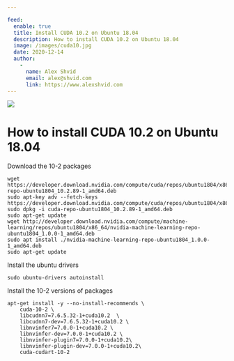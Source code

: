 ```yaml
---

feed:
  enable: true
  title: Install CUDA 10.2 on Ubuntu 18.04
  description: How to install CUDA 10.2 on Ubuntu 18.04
  image: /images/cuda10.jpg
  date: 2020-12-14
  author:
    -
      name: Alex Shvid
      email: alex@shvid.com
      link: https://www.alexshvid.com
---
```


![](/images/cuda10.jpg)

# How to install CUDA 10.2 on Ubuntu 18.04

Download the 10-2 packages
```
wget https://developer.download.nvidia.com/compute/cuda/repos/ubuntu1804/x86_64/cuda-repo-ubuntu1804_10.2.89-1_amd64.deb
sudo apt-key adv --fetch-keys https://developer.download.nvidia.com/compute/cuda/repos/ubuntu1804/x86_64/7fa2af80.pub
sudo dpkg -i cuda-repo-ubuntu1804_10.2.89-1_amd64.deb
sudo apt-get update
wget http://developer.download.nvidia.com/compute/machine-learning/repos/ubuntu1804/x86_64/nvidia-machine-learning-repo-ubuntu1804_1.0.0-1_amd64.deb
sudo apt install ./nvidia-machine-learning-repo-ubuntu1804_1.0.0-1_amd64.deb
sudo apt-get update
```

Install the ubuntu drivers
```
sudo ubuntu-drivers autoinstall
```

Install the 10-2 versions of packages
```
apt-get install -y --no-install-recommends \
    cuda-10-2 \ 
    libcudnn7=7.6.5.32-1+cuda10.2  \
    libcudnn7-dev=7.6.5.32-1+cuda10.2 \
    libnvinfer7=7.0.0-1+cuda10.2 \
    libnvinfer-dev=7.0.0-1+cuda10.2 \
    libnvinfer-plugin7=7.0.0-1+cuda10.2\
    libnvinfer-plugin-dev=7.0.0-1+cuda10.2\
    cuda-cudart-10-2
```
